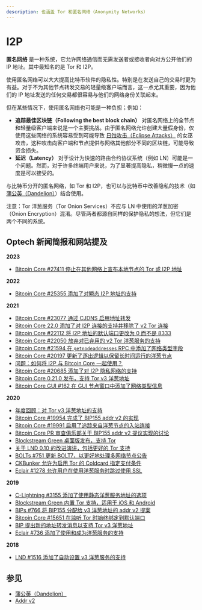```yaml
---
description: 也涵盖 Tor 和匿名网络（Anonymity Networks）
---
```


# I2P

**匿名网络** 是一种系统，它允许网络通信而无需发送者或接收者向对方公开他们的 IP 地址。其中最知名的是 Tor 和 I2P。

使用匿名网络可以大大提高比特币软件的隐私性。特别是在发送自己的交易时更为有益。对于不为其他节点转发交易的轻量级客户端而言，这一点尤其重要，因为他们的 IP 地址发送的任何交易都很容易与他们的网络身份关联起来。

但在某些情况下，使用匿名网络也可能是一种负担；例如：

* **追踪最佳区块链（Following the best block chain）** 对匿名网络上的全节点和轻量级客户端来说是一个主要挑战。由于匿名网络允许创建大量假身份，仅使用这些网络的系统容易受到可能导致 [日蚀攻击（Eclipse Attacks）](https://bitcoinops.org/en/topics/eclipse-attacks/) 的女巫攻击，这种攻击向客户端和节点提供与网络其他部分不同的区块链，可能导致资金损失。
* **延迟（Latency）** 对于设计为快速的路由合约协议系统（例如 LN）可能是一个问题。然而，对于许多终端用户来说，为了显著提高隐私，稍微慢一点的速度是可以接受的。

与比特币分开的匿名网络，如 Tor 和 I2P，也可以与比特币中改善隐私的技术（如 [蒲公英（Dandelion）](https://bitcoinops.org/en/topics/dandelion/)）结合使用。

注意：Tor 洋葱服务（Tor Onion Services）不应与 LN 中使用的洋葱加密（Onion Encryption）混淆。尽管两者都源自同样的保护隐私的想法，但它们是两个不同的系统。

## Optech 新闻简报和网站提及

**2023**

* [Bitcoin Core #27411 停止在其他网络上宣布本地节点的 Tor 或 I2P 地址](https://bitcoinops.org/en/newsletters/2023/07/19/#bitcoin-core-27411)

**2022**

* [Bitcoin Core #25355 添加了对瞬态 I2P 地址的支持](https://bitcoinops.org/en/newsletters/2022/09/07/#bitcoin-core-25355)

**2021**

* [Bitcoin Core #23077 通过 CJDNS 启用地址转发](https://bitcoinops.org/en/newsletters/2021/11/17/#bitcoin-core-23077)
* [Bitcoin Core 22.0 添加了对 I2P 连接的支持并移除了 v2 Tor 连接](https://bitcoinops.org/en/newsletters/2021/09/15/#bitcoin-core-22-0)
* [Bitcoin Core #22112 将 I2P 地址的默认端口更改为 0 而不是 8333](https://bitcoinops.org/en/newsletters/2021/07/21/#bitcoin-core-22112)
* [Bitcoin Core #22050 放弃对已弃用的 v2 Tor 洋葱服务的支持](https://bitcoinops.org/en/newsletters/2021/06/09/#bitcoin-core-22050)
* [Bitcoin Core #21594 在 `getnodeaddresses` RPC 中添加了网络类型字段](https://bitcoinops.org/en/newsletters/2021/04/14/#bitcoin-core-21594)
* [Bitcoin Core #20197 更新了逐出逻辑以保留长时间运行的洋葱节点](https://bitcoinops.org/en/newsletters/2021/04/07/#bitcoin-core-20197)
* [问题：如何将 I2P 与 Bitcoin Core 一起使用？](https://bitcoinops.org/en/newsletters/2021/03/31/#how-can-i-use-bitcoin-core-with-the-anonymous-network-protocol-i2p)
* [Bitcoin Core #20685 添加了对 I2P 隐私网络的支持](https://bitcoinops.org/en/newsletters/2021/03/10/#bitcoin-core-20685)
* [Bitcoin Core 0.21.0 发布，支持 Tor v3 洋葱地址](https://bitcoinops.org/en/newsletters/2021/01/20/#bitcoin-core-0-21-0)
* [Bitcoin Core GUI #162 在 GUI 节点窗口中添加了网络类型信息](https://bitcoinops.org/en/newsletters/2021/01/06/#bitcoin-core-gui-162)

**2020**

* [年度回顾：对 Tor v3 洋葱地址的支持](https://bitcoinops.org/en/newsletters/2020/12/23/#addrv2)
* [Bitcoin Core #19954 完成了 BIP155 addr v2 的实现](https://bitcoinops.org/en/newsletters/2020/10/14/#bitcoin-core-19954)
* [Bitcoin Core #19991 启用了追踪来自洋葱节点的入站连接](https://bitcoinops.org/en/newsletters/2020/10/07/#bitcoin-core-19991)
* [Bitcoin Core PR 审查俱乐部关于 BIP155 addr v2 提议实现的讨论](https://bitcoinops.org/en/newsletters/2020/08/12/#bitcoin-core-pr-review-club)
* [Blockstream Green 桌面版发布，支持 Tor](https://bitcoinops.org/en/newsletters/2020/06/17/#desktop-version-of-blockstream-green-wallet)
* [关于 LND 0.10 的改进演讲，包括更好的 Tor 支持](https://bitcoinops.org/en/newsletters/2020/05/06/#lnd-v0-10)
* [BOLTs #751 更新 BOLT7，以更好地处理多网络节点公告](https://bitcoinops.org/en/newsletters/2020/03/25/#bolts-751)
* [CKBunker 允许为启用 Tor 的 Coldcard 指定支付条件](https://bitcoinops.org/en/newsletters/2020/02/19/#ckbunker-using-psbts-for-an-hsm)
* [Eclair #1278 允许用户在使用洋葱服务时跳过使用 SSL](https://bitcoinops.org/en/newsletters/2020/02/05/#eclair-1278)

**2019**

* [C-Lightning #3155 添加了使用静态洋葱服务地址的选项](https://bitcoinops.org/en/newsletters/2019/12/11/#c-lightning-3155)
* [Blockstream Green 内置 Tor 支持，适用于 iOS 和 Android](https://bitcoinops.org/en/newsletters/2019/10/23/#blockstream-green-tor-support)
* [BIPs #766 将 BIP155 分配给 v3 洋葱地址的 addr v2 提案](https://bitcoinops.org/en/newsletters/2019/07/31/#bips-766)
* [Bitcoin Core #15651 在监听 Tor 时始终绑定到默认端口](https://bitcoinops.org/en/newsletters/2019/06/26/#bitcoin-core-15651)
* [BIP 提出新的地址转发消息以支持 Tor v3 洋葱地址](https://bitcoinops.org/en/newsletters/2019/03/12/#version-2-addr-message-proposed)
* [Eclair #736 添加了使用和成为洋葱服务的支持](https://bitcoinops.org/en/newsletters/2019/02/12/#eclair-736)

**2018**

* [LND #1516 添加了自动设置 v3 洋葱服务的支持](https://bitcoinops.org/en/newsletters/2018/09/18/#lnd-1516)

## 参见

* [蒲公英（Dandelion）](https://bitcoinops.org/en/topics/dandelion/)
* [Addr v2](https://bitcoinops.org/en/topics/addr-v2/)
